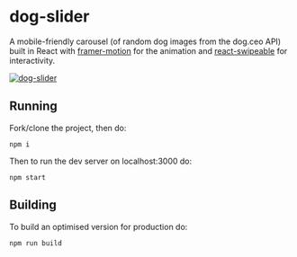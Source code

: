 # dog-slider

A mobile-friendly carousel (of random dog images from the dog.ceo API) built in React with [framer-motion](https://www.framer.com/motion/) for the animation and [react-swipeable](https://formidable.com/open-source/react-swipeable/) for interactivity.

[![dog-slider](https://spikything.com/projects/dog-slider/dog-slider.gif)](https://spikything.com/projects/dog-slider/)

## Running

Fork/clone the project, then do:

```
npm i
```

Then to run the dev server on localhost:3000 do:

```
npm start
```

## Building

To build an optimised version for production do:

```
npm run build
```